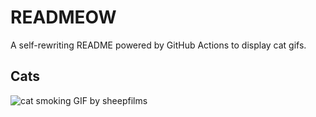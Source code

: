# READMEOW

A self-rewriting README powered by GitHub Actions to display cat gifs.

## Cats

![cat smoking GIF by sheepfilms](https://media2.giphy.com/media/l0ExdMHUDKteztyfe/200.gif?cid=9acd02dapcgxpao4cf9bdawmgq5c8dt3q4rq5fmwem9pcgin&ep=v1_gifs_search&rid=200.gif&ct=g)
